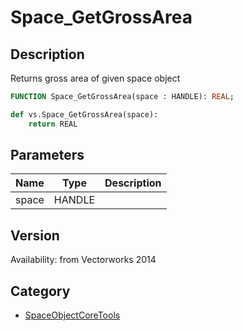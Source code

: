 # Space_GetGrossArea

## Description
Returns gross area of given space object

```pascal
FUNCTION Space_GetGrossArea(space : HANDLE): REAL;
```

```python
def vs.Space_GetGrossArea(space):
    return REAL
```

## Parameters
|Name|Type|Description|
|---|---|---|
|space|HANDLE|   |

## Version
Availability: from Vectorworks 2014

## Category
* [SpaceObjectCoreTools](../Categories/SpaceObjectCoreTools.md)
